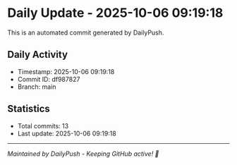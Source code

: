 # Daily Update - 2025-10-06 09:19:18

This is an automated commit generated by DailyPush.

## Daily Activity
- Timestamp: 2025-10-06 09:19:18
- Commit ID: df987827
- Branch: main

## Statistics
- Total commits: 13
- Last update: 2025-10-06 09:19:18

---
*Maintained by DailyPush - Keeping GitHub active! 🚀*
